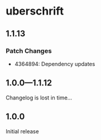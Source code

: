 # uberschrift

## 1.1.13

### Patch Changes

-   4364894: Dependency updates

## 1.0.0—1.1.12

Changelog is lost in time…

## 1.0.0

Initial release
